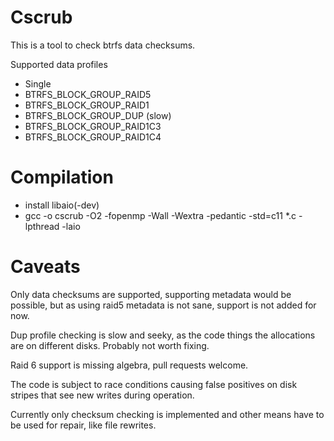 # Cscrub
This is a tool to check btrfs data checksums.

Supported data profiles
* Single
* BTRFS_BLOCK_GROUP_RAID5
* BTRFS_BLOCK_GROUP_RAID1
* BTRFS_BLOCK_GROUP_DUP (slow)
* BTRFS_BLOCK_GROUP_RAID1C3
* BTRFS_BLOCK_GROUP_RAID1C4

# Compilation
* install libaio(-dev)
* gcc -o cscrub -O2 -fopenmp -Wall -Wextra -pedantic -std=c11 *.c -lpthread -laio

# Caveats
Only data checksums are supported, supporting metadata
would be possible, but as using raid5 metadata is not sane, support
is not added for now.

Dup profile checking is slow and seeky, as the code things the allocations are
on different disks. Probably not worth fixing.

Raid 6 support is missing algebra, pull requests welcome.

The code is subject to race conditions causing false positives on disk
stripes that see new writes during operation.

Currently only checksum checking is implemented and other means have to
be used for repair, like file rewrites.